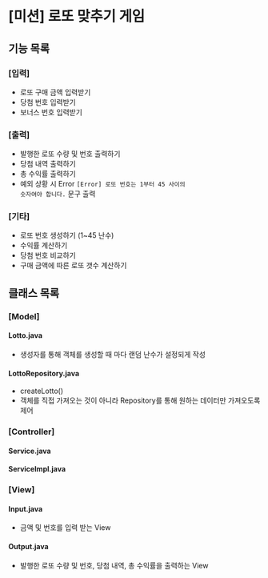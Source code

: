 # [미션] 로또 맞추기 게임
## 기능 목록 
### [입력]
* 로또 구매 금액 입력받기
* 당첨 번호 입력받기
* 보너스 번호 입력받기

### [출력]
* 발행한 로또 수량 및 번호 출력하기
* 당첨 내역 출력하기
* 총 수익률 출력하기
* 예외 상황 시 Error <code>[Error] 로또 번호는 1부터 45 사이의 숫자여야 합니다.</code>
문구 출력

### [기타]
* 로또 번호 생성하기 (1~45 난수)
* 수익률 계산하기
* 당첨 번호 비교하기
* 구매 금액에 따른 로또 갯수 계산하기


## 클래스 목록
### [Model]
#### Lotto.java
* 생성자를 통해 객체를 생성할 때 마다 랜덤 난수가 설정되게 작성
#### LottoRepository.java
* createLotto()
* 객체를 직접 가져오는 것이 아니라 Repository를 통해 원하는 데이터만 가져오도록 제어 

### [Controller]
#### Service.java
#### ServiceImpl.java

### [View]
#### Input.java
* 금액 및 번호를 입력 받는 View
#### Output.java
* 발행한 로또 수량 및 번호, 당첨 내역, 총 수익률을 출력하는 View
